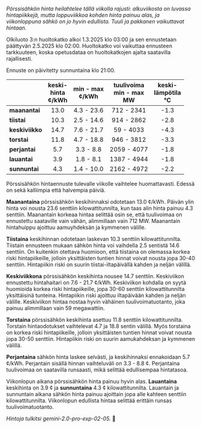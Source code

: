 *Pörssisähkön hinta heilahtelee tällä viikolla rajusti: alkuviikosta on luvassa hintapiikkejä, mutta loppuviikkoa kohden hinta painuu alas, ja viikonloppuna sähkö on jo hyvin edullista. Tuuli ja pakkanen vaikuttavat hintaan.*


Olkiluoto 3:n huoltokatko alkoi 1.3.2025 klo 03:00 ja sen ennustetaan päättyvän 2.5.2025 klo 02:00. Huoltokatko voi vaikuttaa ennusteen tarkkuuteen, koska opetusdataa on huoltokatkojen ajalta saatavilla rajallisesti.

Ennuste on päivitetty sunnuntaina klo 21:00.

|   | keski-<br>hinta<br>¢/kWh | min - max<br>¢/kWh | tuulivoima<br>min - max<br>MW | keski-<br>lämpötila<br>°C |
|:-------------|:----------------:|:----------------:|:-------------:|:-------------:|
| **maanantai**  | 13.0 | 4.3 - 23.6  | 712 - 2341 | -1.3 |
| **tiistai** | 10.3  | 2.5 - 14.6 | 914 - 2862  | -2.8 |
| **keskiviikko**   | 14.7  | 7.6 - 21.7  | 59 - 4033  | -4.3 |
| **torstai** | 11.8  | 4.7 - 18.8  | 946 - 3812  | -3.3  |
| **perjantai**  | 5.7  | 3.3 - 8.8 | 2059 - 4077  | -1.8 |
| **lauantai** | 3.9 | 1.8 - 8.1 | 1387 - 4944 | -1.8  |
| **sunnuntai**  | 4.3 | 1.4 - 10.0  | 2162 - 4972 | -2.2 |

Pörssisähkön hintaennuste tulevalle viikolle vaihtelee huomattavasti. Edessä on sekä kalliimpia että halvempia päiviä.

**Maanantaina** pörssisähkön keskihinnaksi odotetaan 13.0 ¢/kWh. Päivän ylin hinta voi nousta 23.6 senttiin kilowattitunnilta, kun taas alin hinta painuu 4.3 senttiin. Maanantain korkeaa hintaa selittää osin se, että tuulivoimaa on ennustettu saataville vain vähän, alimmillaan vain 712 MW. Maanantain hintahuippu ajoittuu aamuyhdeksän ja kymmenen välille.

**Tiistaina** keskihinnan odotetaan laskevan 10.3 senttiin kilowattitunnilta. Tiistain ennusteen mukaan sähkön hinta voi vaihdella 2.5 sentistä 14.6 senttiin. On kuitenkin otettava huomioon, että tiistaina on olemassa korkea riski hintapiikeille, jolloin yksittäisten tuntien hinnat voivat nousta jopa 30-40 senttiin. Hintapiikin riski on suurin tiistai-iltapäivällä kahden ja neljän välillä.

**Keskiviikkona** pörssisähkön keskihinta nousee 14.7 senttiin. Keskiviikon ennustettu hintahaitari on 7.6 - 21.7 ¢/kWh. Keskiviikon kohdalla on syytä huomioida korkea riski hintapiikeille, jopa 30-60 senttiin kilowattitunnilta yksittäisinä tunteina. Hintapiikin riski ajoittuu iltapäivään kahden ja neljän välille. Keskiviikon hintaa nostaa hyvin vähäinen tuulivoimatuotanto, joka painuu alimmillaan vain 59 megawattiin.

**Torstaina** pörssisähkön keskihinta asettuu 11.8 senttiin kilowattitunnilta. Torstain hintaodotukset vaihtelevat 4.7 ja 18.8 sentin välillä. Myös torstaina on korkea riski hintapiikeille, jolloin yksittäisten tuntien hinnat voivat nousta jopa 30-50 senttiin. Hintapiikin riski on suurin aamukahdeksan ja kymmenen välillä.

**Perjantaina** sähkön hinta laskee selvästi, ja keskihinnaksi ennakoidaan 5.7 ¢/kWh. Perjantain sisällä hinnan vaihteluväli on 3.3 - 8.8 ¢. Perjantaina tuulivoimaa on saatavilla runsaasti, mikä selittää edullisempaa hintatasoa.

Viikonlopun aikana pörssisähkön hinta painuu hyvin alas. **Lauantaina** keskihinta on 3.9 ¢ ja **sunnuntaina** 4.3 ¢ kilowattitunnilta. Lauantain ja sunnuntain aikana sähkön hinta painuu ajoittain jopa alle kahteen senttiin kilowattitunnilta. Viikonlopun edullista hintaa selittää erittäin runsas tuulivoimatuotanto.

*Hintoja tulkitsi gemini-2.0-pro-exp-02-05.* 🍃

